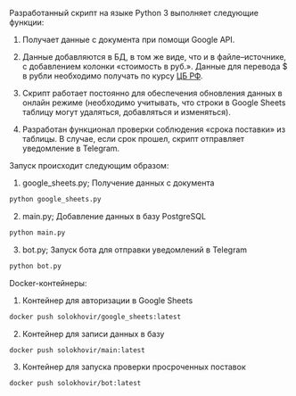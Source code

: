 Разработанный скрипт на языке Python 3 выполняет следующие функции:

1. Получает данные с документа при помощи Google API.

2. Данные добавляются в БД, в том же виде, что и в файле–источнике, с добавлением колонки «стоимость в руб.». Данные для перевода $ в рубли необходимо получать по курсу [ЦБ РФ](https://www.cbr.ru/development/SXML/).
    
3. Скрипт работает постоянно для обеспечения обновления данных в онлайн режиме (необходимо учитывать, что строки в Google Sheets таблицу могут удаляться, добавляться и изменяться).

4. Разработан функционал проверки соблюдения «срока поставки» из таблицы. В случае, если срок прошел, скрипт отправляет уведомление в Telegram.

Запуск происходит следующим образом:
1. google_sheets.py;
Получение данных с документа
```sh
python google_sheets.py
```
2. main.py;
Добавление данных в базу PostgreSQL
```sh
python main.py
```
3. bot.py;
Запуск бота для отправки уведомлений в Telegram
```sh
python bot.py
```

Docker-контейнеры:
1. Контейнер для авторизации в Google Sheets
```sh
docker push solokhovir/google_sheets:latest
```

2. Контейнер для записи данных в базу
```sh
docker push solokhovir/main:latest
```

3. Контейнер для запуска проверки просроченных поставок
```sh
docker push solokhovir/bot:latest
```